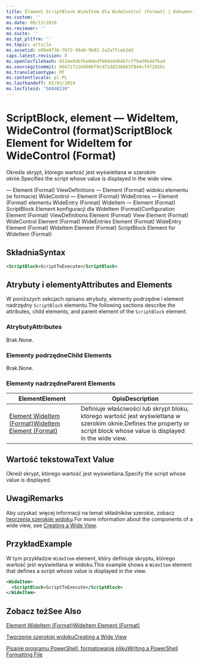 ```yaml
---
title: Element ScriptBlock WideItem dla WideControl (Format) | Dokumentacja firmy Microsoft
ms.custom: ''
ms.date: 09/13/2016
ms.reviewer: ''
ms.suite: ''
ms.tgt_pltfrm: ''
ms.topic: article
ms.assetid: e00e8f36-76f2-49a0-9b02-3a2a7fceb2dd
caps.latest.revision: 8
ms.openlocfilehash: 6534e9dbfbe0dedf60dadd6467cff9ad9b447ba4
ms.sourcegitcommit: b6871f21bd666f9cd71dd336bb3f844cf472b56c
ms.translationtype: MT
ms.contentlocale: pl-PL
ms.lasthandoff: 02/03/2019
ms.locfileid: "56848230"
---
```

# <a name="scriptblock-element-for-wideitem-for-widecontrol-format"></a><span data-ttu-id="966a2-102">ScriptBlock, element — WideItem, WideControl (format)</span><span class="sxs-lookup"><span data-stu-id="966a2-102">ScriptBlock Element for WideItem for WideControl (Format)</span></span>

<span data-ttu-id="966a2-103">Określa skrypt, którego wartość jest wyświetlana w szerokim oknie.</span><span class="sxs-lookup"><span data-stu-id="966a2-103">Specifies the script whose value is displayed in the wide view.</span></span>

<span data-ttu-id="966a2-104">— Element (Format) ViewDefinitions — Element (Format) widoku elementu (w formacie) WideControl — Element (Format) WideEntries — Element (Format) elementu WideEntry (Format) WideItem — Element (Format) ScriptBlock Element konfiguracji dla WideItem (Format)</span><span class="sxs-lookup"><span data-stu-id="966a2-104">Configuration Element (Format) ViewDefinitions Element (Format) View Element (Format) WideControl Element (Format) WideEntries Element (Format) WideEntry Element (Format) WideItem Element (Format) ScriptBlock Element for WideItem (Format)</span></span>

## <a name="syntax"></a><span data-ttu-id="966a2-105">Składnia</span><span class="sxs-lookup"><span data-stu-id="966a2-105">Syntax</span></span>

```xml
<ScriptBlock>ScriptToExecute</ScriptBlock>
```

## <a name="attributes-and-elements"></a><span data-ttu-id="966a2-106">Atrybuty i elementy</span><span class="sxs-lookup"><span data-stu-id="966a2-106">Attributes and Elements</span></span>

<span data-ttu-id="966a2-107">W poniższych sekcjach opisano atrybuty, elementy podrzędne i element nadrzędny `ScriptBlock` elementu.</span><span class="sxs-lookup"><span data-stu-id="966a2-107">The following sections describe the attributes, child elements, and parent element of the `ScriptBlock` element.</span></span>

### <a name="attributes"></a><span data-ttu-id="966a2-108">Atrybuty</span><span class="sxs-lookup"><span data-stu-id="966a2-108">Attributes</span></span>

<span data-ttu-id="966a2-109">Brak.</span><span class="sxs-lookup"><span data-stu-id="966a2-109">None.</span></span>

### <a name="child-elements"></a><span data-ttu-id="966a2-110">Elementy podrzędne</span><span class="sxs-lookup"><span data-stu-id="966a2-110">Child Elements</span></span>

<span data-ttu-id="966a2-111">Brak.</span><span class="sxs-lookup"><span data-stu-id="966a2-111">None.</span></span>

### <a name="parent-elements"></a><span data-ttu-id="966a2-112">Elementy nadrzędne</span><span class="sxs-lookup"><span data-stu-id="966a2-112">Parent Elements</span></span>

|<span data-ttu-id="966a2-113">Element</span><span class="sxs-lookup"><span data-stu-id="966a2-113">Element</span></span>|<span data-ttu-id="966a2-114">Opis</span><span class="sxs-lookup"><span data-stu-id="966a2-114">Description</span></span>|
|-------------|-----------------|
|[<span data-ttu-id="966a2-115">Element WideItem (Format)</span><span class="sxs-lookup"><span data-stu-id="966a2-115">WideItem Element (Format)</span></span>](./wideitem-element-for-widecontrol-format.md)|<span data-ttu-id="966a2-116">Definiuje właściwości lub skrypt bloku, którego wartość jest wyświetlana w szerokim oknie.</span><span class="sxs-lookup"><span data-stu-id="966a2-116">Defines the property or script block whose value is displayed in the wide view.</span></span>|

## <a name="text-value"></a><span data-ttu-id="966a2-117">Wartość tekstowa</span><span class="sxs-lookup"><span data-stu-id="966a2-117">Text Value</span></span>

<span data-ttu-id="966a2-118">Określ skrypt, którego wartość jest wyświetlana.</span><span class="sxs-lookup"><span data-stu-id="966a2-118">Specify the script whose value is displayed.</span></span>

## <a name="remarks"></a><span data-ttu-id="966a2-119">Uwagi</span><span class="sxs-lookup"><span data-stu-id="966a2-119">Remarks</span></span>

<span data-ttu-id="966a2-120">Aby uzyskać więcej informacji na temat składników szerokie, zobacz [tworzenia szerokiej widoku](./creating-a-wide-view.md).</span><span class="sxs-lookup"><span data-stu-id="966a2-120">For more information about the components of a wide view, see [Creating a Wide View](./creating-a-wide-view.md).</span></span>

## <a name="example"></a><span data-ttu-id="966a2-121">Przykład</span><span class="sxs-lookup"><span data-stu-id="966a2-121">Example</span></span>

<span data-ttu-id="966a2-122">W tym przykładzie `WideItem` element, który definiuje skryptu, którego wartość jest wyświetlana w widoku.</span><span class="sxs-lookup"><span data-stu-id="966a2-122">This example shows a `WideItem` element that defines a script whose value is displayed in the view.</span></span>

```xml
<WideItem>
  <ScriptBlock>ScriptToExecute</ScriptBlock>
</WideItem>
```

## <a name="see-also"></a><span data-ttu-id="966a2-123">Zobacz też</span><span class="sxs-lookup"><span data-stu-id="966a2-123">See Also</span></span>

[<span data-ttu-id="966a2-124">Element WideItem (Format)</span><span class="sxs-lookup"><span data-stu-id="966a2-124">WideItem Element (Format)</span></span>](./wideitem-element-for-widecontrol-format.md)

[<span data-ttu-id="966a2-125">Tworzenie szerokiej widoku</span><span class="sxs-lookup"><span data-stu-id="966a2-125">Creating a Wide View</span></span>](./creating-a-wide-view.md)

[<span data-ttu-id="966a2-126">Pisanie programu PowerShell, formatowanie pliku</span><span class="sxs-lookup"><span data-stu-id="966a2-126">Writing a PowerShell Formatting File</span></span>](./writing-a-powershell-formatting-file.md)
